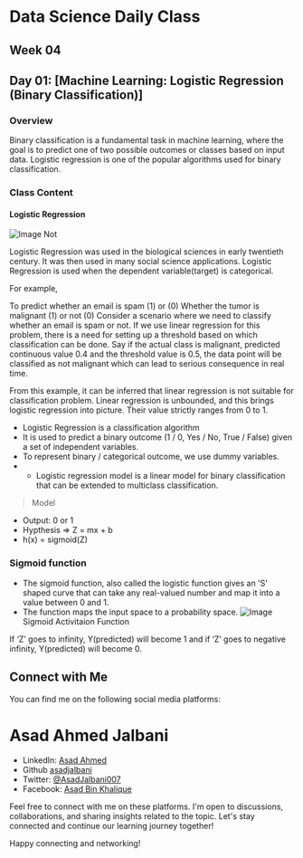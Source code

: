# Data Science Daily Class

## Week 04

## Day 01: [Machine Learning: Logistic Regression (Binary Classification)]

### Overview

Binary classification is a fundamental task in machine learning, where the goal is to predict one of two possible outcomes or classes based on input data. Logistic regression is one of the popular algorithms used for binary classification.

### Class Content
#### Logistic Regression
![Image Not](https://miro.medium.com/v2/resize:fit:828/format:webp/1*UgYbimgPXf6XXxMy2yqRLw.png)

Logistic Regression was used in the biological sciences in early twentieth century. It was then used in many social science applications. Logistic Regression is used when the dependent variable(target) is categorical.

For example,

To predict whether an email is spam (1) or (0)
Whether the tumor is malignant (1) or not (0)
Consider a scenario where we need to classify whether an email is spam or not. If we use linear regression for this problem, there is a need for setting up a threshold based on which classification can be done. Say if the actual class is malignant, predicted continuous value 0.4 and the threshold value is 0.5, the data point will be classified as not malignant which can lead to serious consequence in real time.

From this example, it can be inferred that linear regression is not suitable for classification problem. Linear regression is unbounded, and this brings logistic regression into picture. Their value strictly ranges from 0 to 1.

* Logistic Regression is a classification algorithm 
* It is used to predict a binary outcome (1 / 0, Yes / No, True / False) given a set of independent variables.
* To represent binary / categorical outcome, we use dummy variables.
* * Logistic regression model is a linear model for binary classification that can be extended to multiclass classification.

> Model
- Output: 0 or 1
- Hypthesis => Z = mx + b
- h(x) = sigmoid(Z)

### Sigmoid function
* The sigmoid function, also called the logistic function gives an 'S' shaped curve that can take any real-valued number and map it into a value between 0 and 1.
* The function maps the input space to a probability space.
![Image](https://miro.medium.com/v2/resize:fit:1033/0*D5do3xhv5ulF50w2.png)
Sigmoid Activitaion Function


If ‘Z’ goes to infinity, Y(predicted) will become 1 and if ‘Z’ goes to negative infinity, Y(predicted) will become 0.



## Connect with Me

You can find me on the following social media platforms:

# Asad Ahmed Jalbani 

- LinkedIn: [Asad Ahmed](https://www.linkedin.com/in/yourprofile)
- Github [asadjalbani](https://github.com/asadjalbani)
- Twitter: [@AsadJalbani007](https://twitter.com/AsadJalbani007)
- Facebook: [Asad Bin Khalique](https://www.facebook.com/asadahmed.jalbani.1)

Feel free to connect with me on these platforms. I'm open to discussions, collaborations, and sharing insights related to the topic. Let's stay connected and continue our learning journey together!


Happy connecting and networking!
